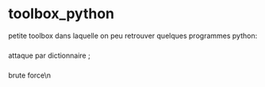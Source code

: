 # toolbox_python
petite toolbox dans laquelle on peu retrouver quelques programmes python:
###
attaque par dictionnaire ;
###
brute force\n
